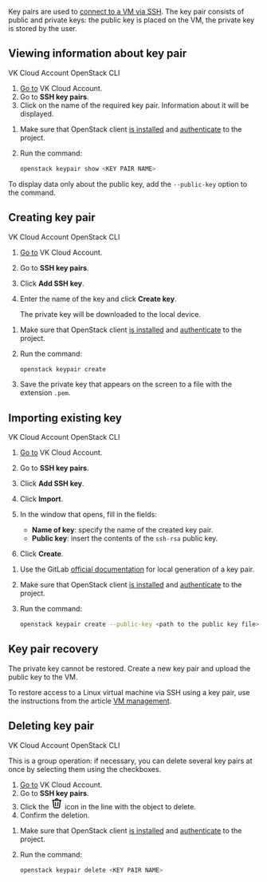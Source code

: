 Key pairs are used to [connect to a VM via SSH](/en/computing/iaas/service-management/vm/vm-connect/vm-connect-nix). The key pair consists of public and private keys: the public key is placed on the VM, the private key is stored by the user.

## Viewing information about key pair

<tabs>
<tablist>
<tab>VK Cloud Account</tab>
<tab>OpenStack CLI</tab>
</tablist>
<tabpanel>

1. [Go to](https://cloud.vk.com/account) VK Cloud Account.
1. Go to **SSH key pairs**.
1. Click on the name of the required key pair. Information about it will be displayed.

</tabpanel>
<tabpanel>

1. Make sure that OpenStack client [is installed](/en/tools-for-using-services/cli/openstack-cli#1_install_the_openstack_client) and [authenticate](/en/tools-for-using-services/cli/openstack-cli#3_complete_authentication) to the project.
1. Run the command:

   ```bash
   openstack keypair show <KEY PAIR NAME>
   ```

<info>

To display data only about the public key, add the `--public-key` option to the command.

</info>

</tabpanel>
</tabs>

## Creating key pair

<tabs>
<tablist>
<tab>VK Cloud Account</tab>
<tab>OpenStack CLI</tab>
</tablist>
<tabpanel>

1. [Go to](https://cloud.vk.com/account) VK Cloud Account.
1. Go to **SSH key pairs**.
1. Click **Add SSH key**.
1. Enter the name of the key and click **Create key**.

   The private key will be downloaded to the local device.

</tabpanel>
<tabpanel>

1. Make sure that OpenStack client [is installed](/en/tools-for-using-services/cli/openstack-cli#1_install_the_openstack_client) and [authenticate](/en/tools-for-using-services/cli/openstack-cli#3_complete_authentication) to the project.
1. Run the command:

   ```bash
   openstack keypair create
   ```

1. Save the private key that appears on the screen to a file with the extension `.pem`.

</tabpanel>
</tabs>

## Importing existing key

<tabs>
<tablist>
<tab>VK Cloud Account</tab>
<tab>OpenStack CLI</tab>
</tablist>
<tabpanel>

1. [Go to](https://cloud.vk.com/account) VK Cloud Account.
1. Go to **SSH key pairs**.
1. Click **Add SSH key**.
1. Click **Import**.
1. In the window that opens, fill in the fields:

   - **Name of key**: specify the name of the created key pair.
   - **Public key**: insert the contents of the `ssh-rsa` public key.

1. Click **Create**.

</tabpanel>
<tabpanel>

1. Use the GitLab [official documentation](https://github.com/gitlabhq/gitlabhq/blob/master/doc/user/ssh.md#generate-an-ssh-key-pair) for local generation of a key pair.
1. Make sure that OpenStack client [is installed](/en/tools-for-using-services/cli/openstack-cli#1_install_the_openstack_client) and [authenticate](/en/tools-for-using-services/cli/openstack-cli#3_complete_authentication) to the project.
1. Run the command:

   ```bash
   openstack keypair create --public-key <path to the public key file> <key pair name>
   ```

</tabpanel>
</tabs>

## Key pair recovery

<err>

The private key cannot be restored. Create a new key pair and upload the public key to the VM.

</err>

To restore access to a Linux virtual machine via SSH using a key pair, use the instructions from the article [VM management](/en/computing/iaas/service-management/vm/vm-manage#restoring_vm_access_by_key).

## Deleting key pair

<tabs>
<tablist>
<tab>VK Cloud Account</tab>
<tab>OpenStack CLI</tab>
</tablist>
<tabpanel>

This is a group operation: if necessary, you can delete several key pairs at once by selecting them using the checkboxes.

1. [Go to](https://cloud.vk.com/account) VK Cloud Account.
1. Go to **SSH key pairs**.
1. Click the ![Trash can](assets/trash-icon.svg "inline") icon in the line with the object to delete.
1. Confirm the deletion.

</tabpanel>
<tabpanel>

1. Make sure that OpenStack client [is installed](/en/tools-for-using-services/cli/openstack-cli#1_install_the_openstack_client) and [authenticate](/en/tools-for-using-services/cli/openstack-cli#3_complete_authentication) to the project.
1. Run the command:

   ```bash
   openstack keypair delete <KEY PAIR NAME>
   ```

</tabpanel>
</tabs>
